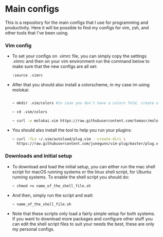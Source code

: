 # Main configs 

This is a repository for the main configs that I use for programming and productivity. Here it will be possible to find my configs for vim, zsh, and other tools that I've been using.

### Vim config
* To set your configs on .vimrc file, you can simply copy the settings .vimrc and then on your vim environment run the command below to make sure that the new configs are all set:
  ```bash
  :source .vimrc
  ```
* After that you should also install a colorscheme, in my case im using molokai:
  ```bash
  
  ~ mkdir .vim/colors #in case you don't have a colors fold, create one inside .vim fold
  
  ~ cd .vim/colors
  
  ~ curl -o molokai.vim https://raw.githubusercontent.com/tomasr/molokai/master/colors/molokai.vim
  ```
* You should also install the tool to help you run your plugins:
  ```bash
  ~ curl -fLo ~/.vim/autoload/plug.vim --create-dirs \
    https://raw.githubusercontent.com/junegunn/vim-plug/master/plug.vim
  ```
### Downloads and initial setup 
* To download and load the initial setup, you can either run the mac shell script for macOS running systems or the linux shell script, for Ubuntu running systems. To enable the shell script you should do:
  ```bash
  ~ chmod +x name_of_the_shell_file.sh
  ```
* And then, simply run the script and wait:
  ```bash
  ~ name_of_the_shell_file.sh 
  ```
* Note that these scripts only load a fairly simple setup for both systems. If you want to download more packages and configure other stuff you can edit the shell script files to suit your needs the best, these are only my personal configs.
